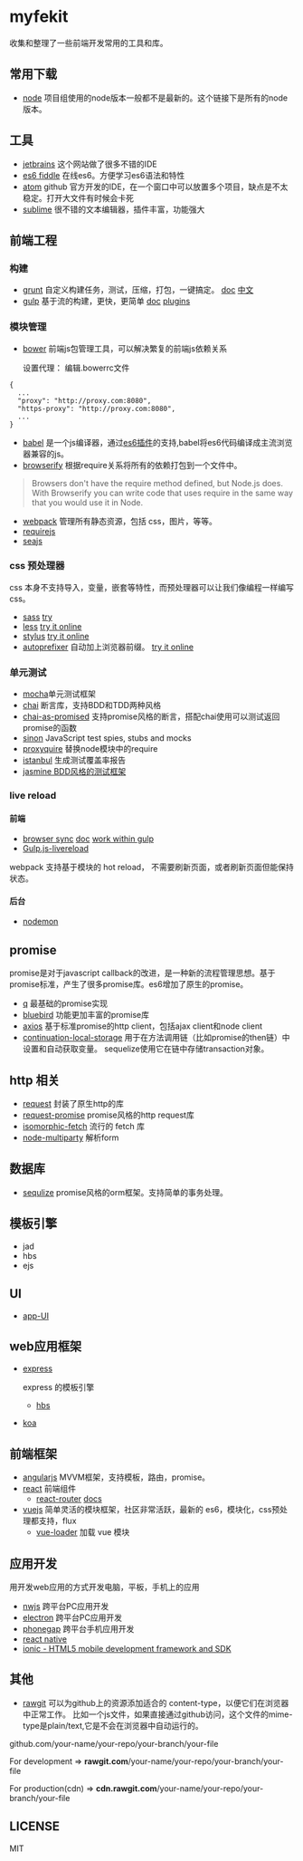 # myfekit
收集和整理了一些前端开发常用的工具和库。

## 常用下载
* [node](https://nodejs.org/dist/) 项目组使用的node版本一般都不是最新的。这个链接下是所有的node版本。

## 工具
* [jetbrains](http://www.jetbrains.com/) 这个网站做了很多不错的IDE
* [es6 fiddle](http://www.es6fiddle.net/) 在线es6。方便学习es6语法和特性
* [atom](https://github.com/atom/atom) github 官方开发的IDE，在一个窗口中可以放置多个项目，缺点是不太稳定。打开大文件有时候会卡死
* [sublime](https://www.sublimetext.com/) 很不错的文本编辑器，插件丰富，功能强大

## 前端工程
### 构建
* [grunt](https://github.com/gruntjs/grunt) 自定义构建任务，测试，压缩，打包，一键搞定。
  [doc](http://gruntjs.com/)
  [中文](http://www.gruntjs.net/getting-started)
* [gulp](https://github.com/gulpjs/gulp) 基于流的构建，更快，更简单 
   [doc](https://github.com/gulpjs/gulp/tree/master/docs)
   [plugins](http://gulpjs.com/plugins/)
   

### 模块管理
* [bower](https://github.com/bower/bower) 前端js包管理工具，可以解决繁复的前端js依赖关系
   
   设置代理：
   编辑.bowerrc文件
```
{
  ...
  "proxy": "http://proxy.com:8080",
  "https-proxy": "http://proxy.com:8080",
  ...
}
```
*  [babel](http://babeljs.io/) 是一个js编译器，通过[es6插件](http://babeljs.io/docs/plugins/preset-es2015/)的支持,babel将es6代码编译成主流浏览器兼容的js。
* [browserify](http://browserify.org/) 根据require关系将所有的依赖打包到一个文件中。

>Browsers don't have the require method defined, but Node.js does. With Browserify you can write code that uses require in the same way that you would use it in Node.

* [webpack](http://webpack.github.io/) 管理所有静态资源，包括 css，图片，等等。
* [requirejs](http://www.requirejs.org/)
* [seajs](http://seajs.org/docs/)

### css 预处理器
css 本身不支持导入，变量，嵌套等特性，而预处理器可以让我们像编程一样编写css。
* [sass](https://github.com/sass/node-sass)  [try](http://sassmeister.com/)
* [less](http://lesscss.org/) [try it online](http://less2css.org/)
* [stylus](http://stylus-lang.com/)  [try it online](http://stylus-lang.com/try.html)
* [autoprefixer](https://github.com/postcss/autoprefixer) 自动加上浏览器前缀。  [try it online](http://autoprefixer.github.io/)

### 单元测试

* [mocha](https://github.com/mochajs/mocha)单元测试框架
* [chai](https://github.com/chaijs/chai) 断言库，支持BDD和TDD两种风格
* [chai-as-promised](https://github.com/domenic/chai-as-promised) 支持promise风格的断言，搭配chai使用可以测试返回promise的函数
* [sinon](https://github.com/sinonjs/sinon) JavaScript test spies, stubs and mocks
* [proxyquire](https://github.com/thlorenz/proxyquire) 替换node模块中的require
* [istanbul](https://github.com/gotwarlost/istanbul) 生成测试覆盖率报告
* [jasmine BDD风格的测试框架](http://jasmine.github.io/edge/introduction.html)


### live reload

#### 前端

* [browser sync](https://www.browsersync.io/) 
  [doc](https://www.browsersync.io/docs/)
  [work within gulp](https://www.browsersync.io/docs/gulp/)
* [Gulp.js-livereload](https://cnodejs.org/topic/53427d16dc556e3b3901861e)

webpack 支持基于模块的 hot reload， 不需要刷新页面，或者刷新页面但能保持状态。

#### 后台
* [nodemon](https://github.com/remy/nodemon)

## promise
promise是对于javascript callback的改进，是一种新的流程管理思想。基于promise标准，产生了很多promise库。es6增加了原生的promise。
* [q](https://github.com/kriskowal/q) 最基础的promise实现
* [bluebird](https://github.com/petkaantonov/bluebird) 功能更加丰富的promise库
* [axios](https://github.com/mzabriskie/axios) 基于标准promise的http client，包括ajax client和node client
* [continuation-local-storage](https://www.npmjs.com/package/continuation-local-storage) 用于在方法调用链（比如promise的then链）中设置和自动获取变量。 sequelize使用它在链中存储transaction对象。

## http 相关
* [request](https://github.com/request/request) 封装了原生http的库
* [request-promise](https://github.com/request/request-promise) promise风格的http request库
* [isomorphic-fetch](https://github.com/matthew-andrews/isomorphic-fetch) 流行的 fetch 库
* [node-multiparty](https://github.com/andrewrk/node-multiparty) 解析form

## 数据库
* [sequlize](https://github.com/sequelize/sequelize) promise风格的orm框架。支持简单的事务处理。

## 模板引擎
* jad
* hbs
* ejs

## UI
* [app-UI](https://github.com/triceam/app-UI)

## web应用框架

* [express](https://github.com/strongloop/express)
  
  express 的模板引擎
  * [hbs](https://github.com/barc/express-hbs)
* [koa](https://github.com/koajs/koa)

## 前端框架

* [angularjs](https://github.com/angular/angular) MVVM框架，支持模板，路由，promise。
* [react](https://github.com/facebook/react) 前端组件
  * [react-router](https://github.com/rackt/react-router) [docs](https://github.com/rackt/react-router/tree/latest/docs)
* [vuejs](http://cn.vuejs.org/) 简单灵活的模块框架，社区非常活跃，最新的 es6，模块化，css预处理都支持，flux
  * [vue-loader](http://vue-loader.vuejs.org/en/) 加载 vue 模块

## 应用开发
用开发web应用的方式开发电脑，平板，手机上的应用
* [nwjs](https://github.com/nwjs/nw.js) 跨平台PC应用开发
* [electron](https://github.com/atom/electron) 跨平台PC应用开发
* [phonegap](https://github.com/sintaxi/phonegap) 跨平台手机应用开发
* [react native](https://github.com/facebook/react-native)
* [ionic - HTML5 mobile development framework and SDK](https://github.com/driftyco/ionic)

## 其他
* [rawgit](http://rawgit.com/) 可以为github上的资源添加适合的 content-type，以便它们在浏览器中正常工作。
  比如一个js文件，如果直接通过github访问，这个文件的mime-type是plain/text,它是不会在浏览器中自动运行的。
 
github.com/your-name/your-repo/your-branch/your-file 

  For development => **rawgit.com**/your-name/your-repo/your-branch/your-file
  
  For production(cdn) =>  **cdn.rawgit.com**/your-name/your-repo/your-branch/your-file
  

## LICENSE

MIT





